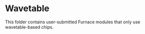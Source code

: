 # Wavetable
This folder contains user-submitted Furnace modules that only use wavetable-based chips.
